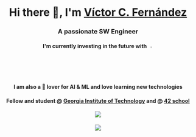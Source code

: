 <h1 align="center">Hi there 👋, I'm <a href="https://www.linkedin.com/in/victorcfernandez/">Víctor C. Fernández</a> </h1>
<h3 align="center">A passionate SW Engineer</h3>
<h4 align="center">
  I'm currently investing in the future with&nbsp; <span><img width="2%" src="https://drive.google.com/uc?id=1qrY5NK7T-irnN1ZeiIANk9U58gvNZyzY"/></span>
  
</h4>

<h4 align="center">I am also a 🐍 lover for AI & ML and love learning new technologies</h4> 

<h4 align="center">Fellow and student @ <a href="https://www.gatech.edu/">Georgia Institute of Technology</a> and @ <a href="https://42.fr/en/homepage/">42 school</a></h4>

<p align="center">
  <img src="https://github-readme-stats.vercel.app/api?username=vicuko&show_icons=true&count_private=true?theme=radical))"/>
</p>
<h6 align="center"> <img src="https://komarev.com/ghpvc/?username=vicuko" /> </h6>
<!--
<p align="center">
  <img src="https://github-readme-stats.vercel.app/api/top-langs/?username=vicuko"/>
</p>
-->

<!--
**Vicuko/Vicuko** is a ✨ _special_ ✨ repository because its `README.md` (this file) appears on your GitHub profile.

Here are some ideas to get you started:

- 🔭 I’m currently working on ...
- 🌱 I’m currently learning ...
- 👯 I’m looking to collaborate on ...
- 🤔 I’m looking for help with ...
- 💬 Ask me about ...
- 📫 How to reach me: ...
- 😄 Pronouns: ...
- ⚡ Fun fact: ...
-->
